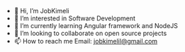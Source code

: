 - 👋 Hi, I’m JobKimeli
- 👀 I’m interested in Software Development
- 🌱 I’m currently learning Angular framework and NodeJS
- 💞️ I’m looking to collaborate on open source projects
- 📫 How to reach me Email: jobkimelil@gmail.com 

<!---
barburyee/barburyee is a ✨ special ✨ repository because its `README.md` (this file) appears on your GitHub profile.
You can click the Preview link to take a look at your changes.
--->

